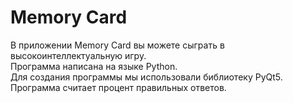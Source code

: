 # Memory Card
В приложении Memory Card вы можете сыграть в высокоинтеллектуальную игру.  
Программа написана на языке Python.   
Для создания программы мы использовали библиотеку PyQt5.  
Программа считает процент правильных ответов.

